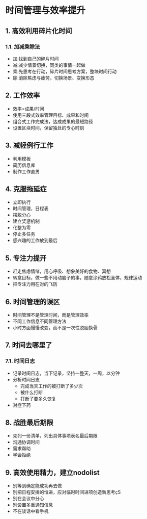 # 时间管理与效率提升

## 1. 高效利用碎片化时间

### 1.1. 加减乘除法
* 加:找到自己的碎片时间
* 减:减少情景切换，同类的事情一起做
* 乘:先思考在行动，碎片时间思考方案，整块时间行动
* 除:消除焦虑与疲劳，切换场景、变换形态

## 2. 工作效率

* 效率=成果/时间
* 使用三段式效率管理目标、成果和时间
* 组合式工作完成法，达成成果的最短路径
* 设置区块时间，保留独处的专心时刻

## 3. 减轻例行工作

* 利用模板
* 简历信息库
* 制作工作直男

## 4. 克服拖延症

* 立即执行
* 时间管理，日程表
* 摆脱分心
* 建立奖惩机制
* 化整为零
* 停止多任务
* 感兴趣的工作放到最后

## 5. 专注力提开
* 赶走焦虑情绪，用心呼吸、想象美好的食物、冥想
* 转意目标，做一些不用动脑子的事，随意涂鸦放松圣体，规律运动
* 把专注力用在对的飞防

## 6. 时间管理的误区
* 时间管理不是管理时间，而是管理效率
* 不同工作信息不同管理方法
* 小时方面慢慢改变，而不是一次性脱胎换骨

## 7. 时间去哪里了

### 7.1. 时间日志
* 记录时间日志，当下记录，坚持一整天，一周，以分钟
* 分析时间日志
    * 完成当天工作的被打断了多少次
    * 被什么打断
    * 打断了要多久恢复
* 对症下药

## 8. 战胜最后期限
* 先列一份清单，列出具体事项表名最后期限
* 沟通协调时间
* 需求帮助
* 学会拒绝

## 9. 高效使用精力，建立nodolist
* 别等到确定能成功再去做
* 别把日程安排的恒进，应对临时时间进项创造新思考çS
* 别在会议中分心
* 别设置多重通知信息
* 不在谈话中看手机